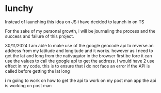 # lunchy

Instead of launching this idea on JS i have decided to launch in on TS

For the sake of my personal growth, i will be journaling the process and the success and failure of this project.

30/11/2024
I am able to make use of the google geocode api to reverse an address from my latitude and longitude and it works. however as i need to get the lat and long from the nativagator in the browser first be fore it can use the values to call the google apI to get the address. i would have 2 use effect in my code. this is to ensure that i do not face an error if the API is called before getting the lat long

i m going to work on how to get the api to work on my post man app
the api is working on post man

